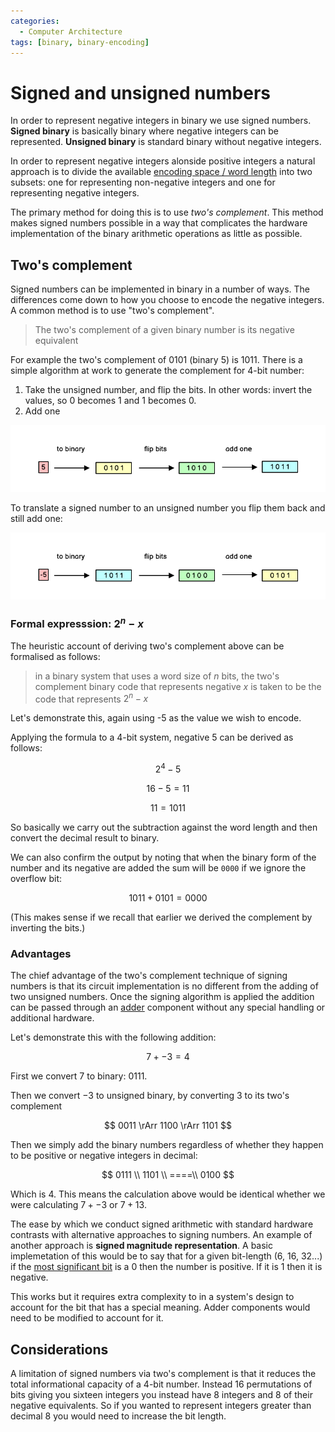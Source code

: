 ```yaml
---
categories:
  - Computer Architecture
tags: [binary, binary-encoding]
---
```


# Signed and unsigned numbers

In order to represent negative integers in binary we use signed numbers.
**Signed binary** is basically binary where negative integers can be
represented. **Unsigned binary** is standard binary without negative integers.

In order to represent negative integers alonside positive integers a natural
approach is to divide the available
[encoding space / word length](/Electronics_and_Hardware/Binary/Binary_encoding.md)
into two subsets: one for representing non-negative integers and one for
representing negative integers.

The primary method for doing this is to use _two's complement_. This method
makes signed numbers possible in a way that complicates the hardware
implementation of the binary arithmetic operations as little as possible.

## Two's complement

Signed numbers can be implemented in binary in a number of ways. The differences
come down to how you choose to encode the negative integers. A common method is
to use "two's complement".

> The two's complement of a given binary number is its negative equivalent

For example the two's complement of $0101$ (binary 5) is $1011$. There is a
simple algorithm at work to generate the complement for 4-bit number:

1. Take the unsigned number, and flip the bits. In other words: invert the
   values, so $0$ becomes $1$ and $1$ becomes $0$.
2. Add one

![](/_img/unsigned-to-signed.png)

To translate a signed number to an unsigned number you flip them back and still
add one:

![](/_img/signed-to-unsigned.png)

### Formal expresssion: $2^n - x$

The heuristic account of deriving two's complement above can be formalised as
follows:

> in a binary system that uses a word size of $n$ bits, the two's complement
> binary code that represents negative $x$ is taken to be the code that
> represents $2^n - x$

Let's demonstrate this, again using -5 as the value we wish to encode.

Applying the formula to a 4-bit system, negative 5 can be derived as follows:

$$
 2^4 -5
$$

$$
 16 -5 = 11
$$

$$
11 = 1011
$$

So basically we carry out the subtraction against the word length and then
convert the decimal result to binary.

We can also confirm the output by noting that when the binary form of the number
and its negative are added the sum will be `0000` if we ignore the overflow bit:

$$
  1011 + 0101 = 0000
$$

(This makes sense if we recall that earlier we derived the complement by
inverting the bits.)

### Advantages

The chief advantage of the two's complement technique of signing numbers is that
its circuit implementation is no different from the adding of two unsigned
numbers. Once the signing algorithm is applied the addition can be passed
through an
[adder](/Electronics_and_Hardware/Digital_circuits/Half_adder_and_full_adder.md)
component without any special handling or additional hardware.

Let's demonstrate this with the following addition:

$$
    7 + -3 = 4
$$

First we convert $7$ to binary: $0111$.

Then we convert $-3$ to unsigned binary, by converting $3$ to its two's
complement

$$
0011 \rArr 1100 \rArr 1101
$$

Then we simply add the binary numbers regardless of whether they happen to be
positive or negative integers in decimal:

$$
0111 \\
1101 \\
====\\
0100
$$

Which is 4. This means the calculation above would be identical whether we were
calculating $7 + -3$ or $7 + 13$.

The ease by which we conduct signed arithmetic with standard hardware contrasts
with alternative approaches to signing numbers. An example of another approach
is **signed magnitude representation**. A basic implemetation of this would be
to say that for a given bit-length (6, 16, 32...) if the
[most significant bit](/Electronics_and_Hardware/Digital_circuits/Half_adder_and_full_adder.md#binary-arithmetic)
is a 0 then the number is positive. If it is 1 then it is negative.

This works but it requires extra complexity to in a system's design to account
for the bit that has a special meaning. Adder components would need to be
modified to account for it.

## Considerations

A limitation of signed numbers via two's complement is that it reduces the total
informational capacity of a 4-bit number. Instead 16 permutations of bits giving
you sixteen integers you instead have 8 integers and 8 of their negative
equivalents. So if you wanted to represent integers greater than decimal 8 you
would need to increase the bit length.
